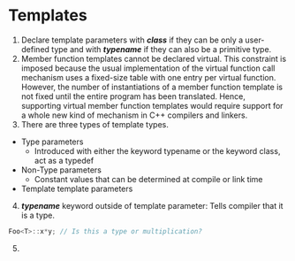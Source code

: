 # Templates

1. Declare template parameters with **_class_** if they can be only a user-defined type and with **_typename_** if they can also be a primitive type.
2. Member function templates cannot be declared virtual.  This constraint is imposed because the usual implementation
of the virtual function call mechanism uses a fixed-size table with one entry per virtual function. However, the number
of instantiations of a member function template is not fixed until the entire program has been translated. Hence,
supporting virtual member function templates would require support for a whole new kind of mechanism in C++
compilers and linkers.
3. There are three types of template types.
  * Type parameters 
    * Introduced with either the keyword typename or the keyword class, act as a typedef  
  * Non-Type parameters
    * Constant values that can be determined at compile or link time 
  * Template template parameters

4. **_typename_** keyword outside of template parameter: Tells compiler that it is a type. 
```c++
Foo<T>::x*y; // Is this a type or multiplication?
```
5.

